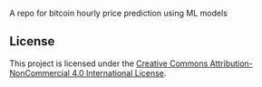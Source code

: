 A repo for bitcoin hourly price prediction using ML models

## License
This project is licensed under the [Creative Commons Attribution-NonCommercial 4.0 International License](https://creativecommons.org/licenses/by-nc/4.0/).
